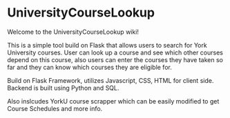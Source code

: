 # UniversityCourseLookup

Welcome to the UniversityCourseLookup wiki!

This is a simple tool build on Flask that allows users to search for York University courses. User can look up a course and see which other courses depend on this course, also users can enter the courses they have taken so far and they can know which courses they are eligible for.

Build on Flask Framework, utilizes Javascript, CSS, HTML for client side. Backend is built using Python and SQL.

Also inslcudes YorkU course scrapper which can be easily modified to get Course Schedules and more info.
